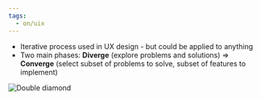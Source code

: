 ```yaml
---
tags:
  - on/uix
---
```

- Iterative process used in UX design - but could be applied to anything
- Two main phases: **Diverge** (explore problems and solutions) => **Converge** (select subset of problems to solve, subset of features to implement)

![Double diamond](https://miro.medium.com/v2/resize:fit:1024/0*XcboAg7QU-pWUf-1)